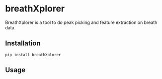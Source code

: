 # breathXplorer
BreathXplorer is a tool to do peak picking and feature extraction on breath data.

## Installation

`pip install breathXplorer`

## Usage

